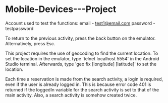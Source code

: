 # Mobile-Devices---Project 
Account used to test the functions:
email - test1@email.com
password - testpassword

To return to the previous activity, press the back button on the emulator.  Alternatively, press Esc.

This project requires the use of geocoding to find the current location.  To set the location in the emulator, type 'telnet localhost 5554' in the Android Studio terminal.  Afterwards, type 'geo fix [longitude] [latitude]' to set the location.

Each time a reservation is made from the search activity, a login is required, even if the user is already logged in.  This is because error code 401 is returned if the loggedIn variable for the search activity is set to that of the main activity.  Also, a search activity is somehow created twice.